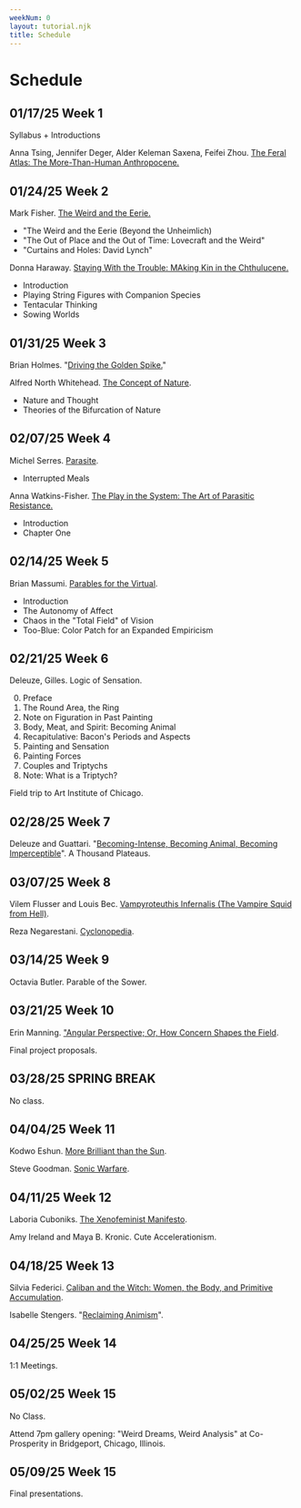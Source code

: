 ```yaml
---
weekNum: 0
layout: tutorial.njk
title: Schedule
---
```


<!--
https://www.e-flux.com/journal/85/156774/driving-the-golden-spike/ -->

<!-- example of linking to hosted PDF:
Maturana, Humberto & Francisco Varela. [The Tree of Knowledge](/assets/pdf/tree-of-knowledge.pdf). Foreword, Preface, Chapters 1, 2, 3, and 4. 1987. -->

# Schedule

## 01/17/25 Week 1

Syllabus + Introductions

Anna Tsing, Jennifer Deger, Alder Keleman Saxena, Feifei Zhou. [The Feral Atlas: The More-Than-Human Anthropocene.](https://feralatlas.supdigital.org/)

## 01/24/25 Week 2

Mark Fisher. [The Weird and the Eerie.](/assets/pdf/weird.pdf)

- "The Weird and the Eerie (Beyond the Unheimlich)
- "The Out of Place and the Out of Time: Lovecraft and the Weird"
- "Curtains and Holes: David Lynch"

Donna Haraway. [Staying With the Trouble: MAking Kin in the Chthulucene.](https://edisciplinas.usp.br/pluginfile.php/4374763/mod_resource/content/0/Haraway-Staying%20with%20the%20Trouble_%20Making%20Kin%20in%20the%20Chthulucene.pdf)

- Introduction
- Playing String Figures with Companion Species
- Tentacular Thinking
- Sowing Worlds

<!-- #### optional:

Mark Fisher. Ghosts of My Life: Writings on Depression, Hauntology, and Lost Futures.

Mark Fisher. Postcapitalist Desire.

Anna Tsing. Life in Capitalist Ruins.

Anna Tsing. Mushroom at the End of the World. -->

## 01/31/25 Week 3

Brian Holmes. "[Driving the Golden Spike.](https://www.e-flux.com/journal/85/156774/driving-the-golden-spike/)"

Alfred North Whitehead. [The Concept of Nature](https://archive.org/details/cu31924012068593).

- Nature and Thought
- Theories of the Bifurcation of Nature

## 02/07/25 Week 4

Michel Serres. [Parasite](https://xenopraxis.net/readings/serres_parasite.pdf).

- Interrupted Meals

Anna Watkins-Fisher. [The Play in the System: The Art of Parasitic Resistance.](https://archive.org/details/playinsystemarto00fish)

- Introduction
- Chapter One

## 02/14/25 Week 5

Brian Massumi. [Parables for the Virtual](https://monoskop.org/images/d/dc/Massumi_Brian_Parables_for_the_Virtual_Movement_Affect_Sensation_Post-Contemporary_Interventions.pdf).

- Introduction
- The Autonomy of Affect
- Chaos in the "Total Field" of Vision
- Too-Blue: Color Patch for an Expanded Empiricism

## 02/21/25 Week 6

Deleuze, Gilles. Logic of Sensation.

0. Preface
1. The Round Area, the Ring
2. Note on Figuration in Past Painting
3. Body, Meat, and Spirit: Becoming Animal
4. Recapitulative: Bacon's Periods and Aspects
5. Painting and Sensation
6. Painting Forces
7. Couples and Triptychs
8. Note: What is a Triptych?

Field trip to Art Institute of Chicago.

## 02/28/25 Week 7

Deleuze and Guattari. "[Becoming-Intense, Becoming Animal, Becoming Imperceptible](https://files.libcom.org/files/A%20Thousand%20Plateaus.pdf)". A Thousand Plateaus.

## 03/07/25 Week 8

Vilem Flusser and Louis Bec. [Vampyroteuthis Infernalis (The Vampire Squid from Hell)](https://www.rybn.org/ANTI/ADMXI/documentation/ADMXI/I._FABULATORY_EPISTEMOLOGY/VAMPYROTHEUTIS_INFERNALIS/Vilem_Flusser_Louis_Bec_-_Vampyroteuthis_Infernalis.pdf).

Reza Negarestani. [Cyclonopedia](https://ciudadtecnicolor.wordpress.com/wp-content/uploads/2011/01/cyclonopedia.pdf).

## 03/14/25 Week 9

Octavia Butler. Parable of the Sower.

## 03/21/25 Week 10

Erin Manning. ["Angular Perspective; Or, How Concern Shapes the Field](/assets/pdf/manning-how-concern.pdf).

Final project proposals.

## 03/28/25 SPRING BREAK

No class.

## 04/04/25 Week 11

Kodwo Eshun. [More Brilliant than the Sun](https://monoskop.org/images/b/b2/Eshun_Kodwo_More_Brilliant_Than_the_Sun_Adventures_in_Sonic_Fiction.pdf).

Steve Goodman. [Sonic Warfare](https://archive.org/details/3goodmannstevesonicwarfare).

## 04/11/25 Week 12

Laboria Cuboniks. [The Xenofeminist Manifesto](https://www.laboriacuboniks.net/20150612-xf_layout_web.pdf).

Amy Ireland and Maya B. Kronic. Cute Accelerationism.

## 04/18/25 Week 13

Silvia Federici. [Caliban and the Witch: Women, the Body, and Primitive Accumulation](https://files.libcom.org/files/Caliban%20and%20the%20Witch.pdf).

Isabelle Stengers. "[Reclaiming Animism](https://www.e-flux.com/journal/36/61245/reclaiming-animism/)".

## 04/25/25 Week 14

1:1 Meetings.

## 05/02/25 Week 15

No Class.

Attend 7pm gallery opening: "Weird Dreams, Weird Analysis" at Co-Prosperity in Bridgeport, Chicago, Illinois.

## 05/09/25 Week 15

Final presentations.

<!--


Deleuze, Gilles. Logic of Sense.

- First Series on Paradox
- The Simulacrum and Ancient Philosophy: Plato and the Simulacrum

Munster, Anna. An Aesthetia of Networks: Conjunctive Experience in Art and Technology. 2013.

Dodds, Joseph. [Psychoanalysis and Ecology at the Edge of Chaos: Complexity Theory, Deleuze, Guattari and Psychoanalysis for a Climate in Crisis](/assets/pdf/Psychoanalysis-and-Ecology.pdf). 2012.

Parisi, Luciana. Contagious Architectures: Computation, Aesthetics, and Space. 2022. [selections forthcoming] -->

<!-- Bergson, Henri. Creative Evolution. 1908. [selections]

Curtis, Adam. “The Use and Abuse of Vegetal Concepts” from All Watched Over From Machines of Loving Grace. 2011. BBC.

Deleuze, Gilles and Felix Guattari. “On the Refrain”. A Thousand Plateaus, trans. Brian Massumi. University of Minnesota Press. 2022.

Dhaliwal, Ranjodh. “Addressability: or What is Computation Even?” Critical Inquiry. 2022.

Galloway, Alexander. Uncomputable: Play and Politics in the Long Digital Age. Verso, 2022. [selections]

Grosz, Elizabeth. Chaos, Territory, Art: Deleuze and the Framing of the Earth. Duke University Press. 2008.

[Holmes, Brian. Guattari's Schizoanalytic Cartographies: Or, the Pathic Core at the Heart of Cybernetics](https://miriamgrossi.paginas.ufsc.br/files/2013/02/25090965-Guattari%E2%80%99s-Schizoanalytic-Cartographies.pdf).

Hui, Yuk. On the Existence of Digital Objects. University of Minnesota Press. 2009.

Liu, Cixin. The Three Body Problem. 2008.

Parisi, Luciana. Contagious Architecture: Computation, Aesthetics and Space. MIT Press. 2022.

Prigogine, Ilya and Isabelle Stengers. Order Out of Chaos: Man’s New Dialogue with Nature. Verso.2019.

Stengers, Isabelle. Cosmopolitics. Selections.

Turner, Fred. From Counterculture to Cyberculture. University of Stanford Press. 2009.

von Uexkull, Jakob. A Foray into the World of Animals and Humans, trans. Joseph D. O’Neil. University of Minnesota Press. 2010.

von Foerster, Heinz. The Beginning of Heaven and Earth has no Name: Seven Days with Second-Order Cybernetics. 2014. -->

[def]: /assets/pdf/Count-to-three.pdf
